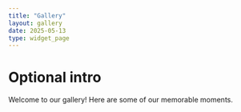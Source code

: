 ```yaml
---
title: "Gallery"
layout: gallery
date: 2025-05-13
type: widget_page
---
```


# Optional intro
Welcome to our gallery! Here are some of our memorable moments.
